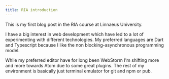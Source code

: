 ```yaml
---
title: RIA introduction
---
```

This is my first blog post in the RIA course at Linnaeus University.

I have a big interest in web development which have led to a lot of experimenting with different technologies. My preferred languages are Dart and Typescript because I like the non blocking-asynchronous programming model.

While my preferred editor have for long been WebStorm I'm shifting more and more towards Atom due to some great plugins. The rest of my environment is basically just terminal emulator for git and npm or pub.
